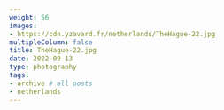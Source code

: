 ```yaml
---
weight: 56
images:
- https://cdn.yzavard.fr/netherlands/TheHague-22.jpg
multipleColumn: false
title: TheHague-22.jpg
date: 2022-09-13
type: photography
tags:
- archive # all posts
- netherlands
---
```

